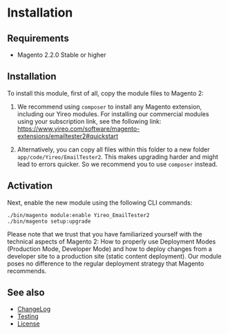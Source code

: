 # Installation
## Requirements
* Magento 2.2.0 Stable or higher

## Installation
To install this module, first of all, copy the module files to Magento 2:

1) We recommend using `composer` to install any Magento extension, including our Yireo modules. For installing our commercial
modules using your subscription link, see the following link:
https://www.yireo.com/software/magento-extensions/emailtester2#quickstart

2) Alternatively, you can copy all files within this folder to a new folder `app/code/Yireo/EmailTester2`. This makes upgrading
harder and might lead to errors quicker. So we recommend you to use `composer` instead.

## Activation
Next, enable the new module using the following CLI commands:

    ./bin/magento module:enable Yireo_EmailTester2
    ./bin/magento setup:upgrade

Please note that we trust that you have familiarized yourself with the technical aspects of Magento 2: How to properly use
Deployment Modes (Production Mode, Developer Mode) and how to deploy changes from a developer site to a production site (static
content deployment). Our module poses no difference to the regular deployment strategy that Magento recommends.

## See also
- [ChangeLog](CHANGELOG.md)
- [Testing](TESTING.md)
- [License](LICENSE.txt)
